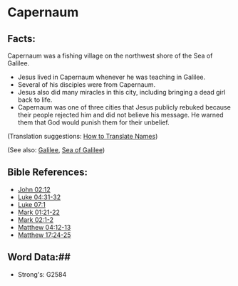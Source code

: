 # Capernaum #

## Facts: ##

Capernaum was a fishing village on the northwest shore of the Sea of Galilee.

 * Jesus lived in Capernaum whenever he was teaching in Galilee.
 * Several of his disciples were from Capernaum.
 * Jesus also did many miracles in this city, including bringing a dead girl back to life.
 * Capernaum was one of three cities that Jesus publicly rebuked because their people rejected him and did not believe his message. He warned them that God would punish them for their unbelief.

(Translation suggestions: [How to Translate Names](rc://en/ta/man/translate/translate-names))

(See also: [Galilee](../other/galilee.md), [Sea of Galilee](../other/seaofgalilee.md))

## Bible References: ##

* [John 02:12](rc://en/tn/help/jhn/02/12)
* [Luke 04:31-32](rc://en/tn/help/luk/04/31)
* [Luke 07:1](rc://en/tn/help/luk/07/01)
* [Mark 01:21-22](rc://en/tn/help/mrk/01/21)
* [Mark 02:1-2](rc://en/tn/help/mrk/02/01)
* [Matthew 04:12-13](rc://en/tn/help/mat/04/12)
* [Matthew 17:24-25](rc://en/tn/help/mat/17/24)

## Word Data:##

* Strong's: G2584

